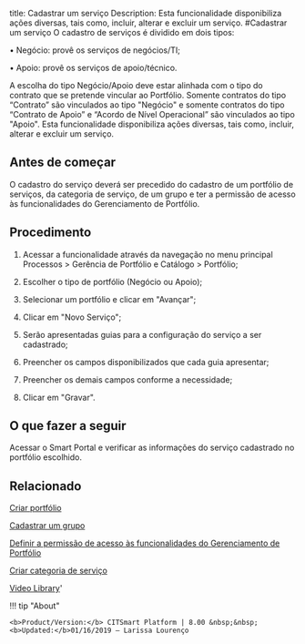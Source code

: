 title: Cadastrar um serviço
Description: Esta funcionalidade disponibiliza ações diversas, tais como, incluir, alterar e excluir um serviço.
#Cadastrar um serviço
O cadastro de serviços é dividido em dois tipos:

•	Negócio: provê os serviços de negócios/TI;

•	Apoio: provê os serviços de apoio/técnico.

A escolha do tipo Negócio/Apoio deve estar alinhada com o tipo do contrato que se pretende vincular ao Portfólio. Somente contratos do tipo “Contrato” são vinculados ao tipo "Negócio" e somente contratos do tipo “Contrato de Apoio” e “Acordo de Nível Operacional” são vinculados ao tipo "Apoio".
Esta funcionalidade disponibiliza ações diversas, tais como, incluir, alterar e excluir um serviço.

Antes de começar
--------------------

O cadastro do serviço deverá ser precedido do cadastro de um portfólio de
serviços, da categoria de serviço, de um grupo e ter a permissão de acesso às
funcionalidades do Gerenciamento de Portfólio.

Procedimento
----------------

1.  Acessar a funcionalidade através da navegação no menu principal Processos \>
    Gerência de Portfólio e Catálogo \> Portfólio;

2.  Escolher o tipo de portfólio (Negócio ou Apoio);

3.  Selecionar um portfólio e clicar em "Avançar";

4.  Clicar em "Novo Serviço";

5.  Serão apresentadas guias para a configuração do serviço a ser cadastrado;

6.  Preencher os campos disponibilizados que cada guia apresentar;

7.  Preencher os demais campos conforme a necessidade;

8.  Clicar em "Gravar".

O que fazer a seguir
------------------------

Acessar o Smart Portal e verificar as informações do serviço cadastrado no
portfólio escolhido.

Relacionado
---------------

[Criar portfólio](/pt-br/citsmart-esp-8/processes/portfolio-and-catalog/use/create-the-portfolio.html)

[Cadastrar um grupo](/pt-br/citsmart-esp-8/initial-settings/access-settings/user/register-groups.html)

[Definir a permissão de acesso às funcionalidades do Gerenciamento de Portfólio](/pt-br/citsmart-esp-8/initial-settings/access-settings/profile/portfolio-management.html)

[Criar categoria de serviço](/pt-br/citsmart-esp-8/processes/portfolio-and-catalog/configuration/create-service-category.html)

<i class='fa fa-youtube-play  fa-2x' style='color:#97ce17;vertical-align: middle;'> </i> [Video Library](https://www.youtube.com/playlist?list=PLB5qK2uzf2RNuLck4D45CohnoacGmsTys)'

!!! tip "About"

    <b>Product/Version:</b> CITSmart Platform | 8.00 &nbsp;&nbsp;
    <b>Updated:</b>01/16/2019 – Larissa Lourenço
